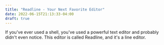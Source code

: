 ```yaml
---
title: "Readline - Your Next Favorite Editor"
date: 2022-06-15T21:13:33-04:00
draft: true
---
```


If you've ever used a shell, you've used a powerful text editor and probably didn't even notice.
This editor is called Readline, and it's a line editor. 
